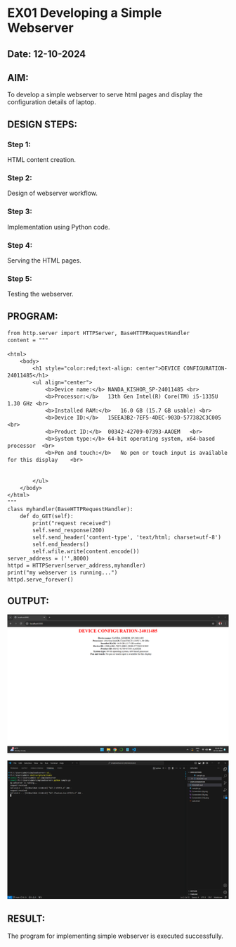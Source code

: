 # EX01 Developing a Simple Webserver
## Date: 12-10-2024

## AIM:
To develop a simple webserver to serve html pages and display the configuration details of laptop.

## DESIGN STEPS:
### Step 1: 
HTML content creation.

### Step 2:
Design of webserver workflow.

### Step 3:
Implementation using Python code.

### Step 4:
Serving the HTML pages.

### Step 5:
Testing the webserver.

## PROGRAM:

```
from http.server import HTTPServer, BaseHTTPRequestHandler
content = """

<html>
    <body>
        <h1 style="color:red;text-align: center">DEVICE CONFIGURATION-24011485</h1>
        <ul align="center">
            <b>Device name:</b>	NANDA_KISHOR_SP-24011485 <br>
            <b>Processor:</b>	13th Gen Intel(R) Core(TM) i5-1335U   1.30 GHz <br>
            <b>Installed RAM:</b>	16.0 GB (15.7 GB usable) <br>
            <b>Device ID:</b>	15EEA3B2-7EF5-4DEC-903D-577382C3C005   <br>
            <b>Product ID:</b>	00342-42709-07393-AAOEM   <br>
            <b>System type:</b>	64-bit operating system, x64-based processor  <br>
            <b>Pen and touch:</b>	No pen or touch input is available for this display    <br>
            

        </ul>
    </body>
</html>
"""
class myhandler(BaseHTTPRequestHandler):
    def do_GET(self):
        print("request received")
        self.send_response(200)
        self.send_header('content-type', 'text/html; charset=utf-8')
        self.end_headers()
        self.wfile.write(content.encode())
server_address = ('',8000)
httpd = HTTPServer(server_address,myhandler)
print("my webserver is running...")
httpd.serve_forever()

```


## OUTPUT:

![alt text](<Screenshot (27)-1.png>)

![alt text](<Screenshot (26).png>)

## RESULT:
The program for implementing simple webserver is executed successfully.
